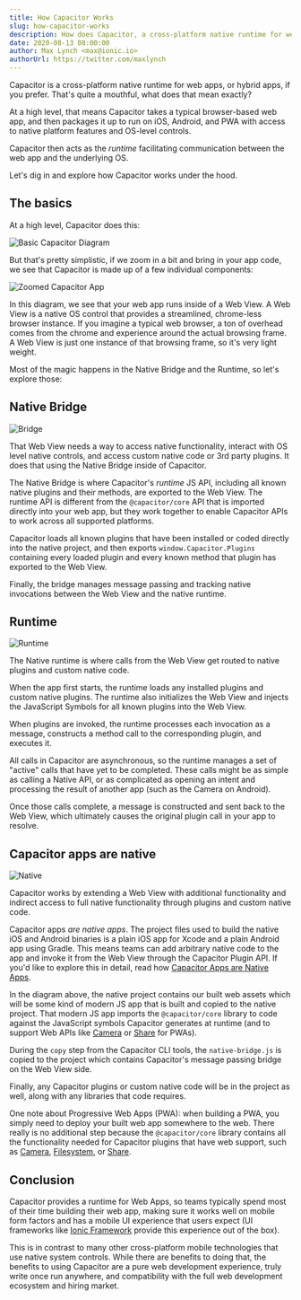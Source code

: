 ```yaml
---
title: How Capacitor Works
slug: how-capacitor-works
description: How does Capacitor, a cross-platform native runtime for web apps, work on the inside?
date: 2020-08-13 08:00:00
author: Max Lynch <max@ionic.io>
authorUrl: https://twitter.com/maxlynch
---
```


Capacitor is a cross-platform native runtime for web apps, or hybrid apps, if you prefer. That's quite a mouthful, what does that mean exactly?

At a high level, that means Capacitor takes a typical browser-based web app, and then packages it up to run on iOS, Android, and PWA with access to native platform features and OS-level controls.

Capacitor then acts as the _runtime_ facilitating communication between the web app and the underlying OS.

Let's dig in and explore how Capacitor works under the hood.

<preview-end />

## The basics

At a high level, Capacitor does this:

![Basic Capacitor Diagram](/assets/img/blog/how-capacitor-works/basic.png)

But that's pretty simplistic, if we zoom in a bit and bring in your app code, we see that Capacitor is made up of a few individual components:

![Zoomed Capacitor App](/assets/img/blog/how-capacitor-works/zoomed.png)

In this diagram, we see that your web app runs inside of a Web View. A Web View is a native OS control that provides a streamlined, chrome-less browser instance. If you imagine a typical web browser, a ton of overhead comes from the chrome and experience around the actual browsing frame. A Web View is just one instance of that browsing frame, so it's very light weight.

Most of the magic happens in the Native Bridge and the Runtime, so let's explore those:

## Native Bridge

![Bridge](/assets/img/blog/how-capacitor-works/bridge.png)

That Web View needs a way to access native functionality, interact with OS level native controls, and access custom native code or 3rd party plugins. It does that using the Native Bridge inside of Capacitor.

The Native Bridge is where Capacitor's *runtime* JS API, including all known native plugins and their methods, are exported to the Web View. The runtime API is different from the `@capacitor/core` API that is imported directly into your web app, but they work together to enable Capacitor APIs to work across all supported platforms.

Capacitor loads all known plugins that have been installed or coded directly into the native project, and then exports `window.Capacitor.Plugins` containing every loaded plugin and every known method that plugin has exported to the Web View.

Finally, the bridge manages message passing and tracking native invocations between the Web View and the native runtime.

## Runtime

![Runtime](/assets/img/blog/how-capacitor-works/runtime.png)

The Native runtime is where calls from the Web View get routed to native plugins and custom native code.

When the app first starts, the runtime loads any installed plugins and custom native plugins. The runtime also initializes the Web View and injects the JavaScript Symbols for all known plugins into the Web View.

When plugins are invoked, the runtime processes each invocation as a message, constructs a method call to the corresponding plugin, and executes it.

All calls in Capacitor are asynchronous, so the runtime manages a set of "active" calls that have yet to be completed. These calls might be as simple as calling a Native API, or as complicated as opening an intent and processing the result of another app (such as the Camera on Android).

Once those calls complete, a message is constructed and sent back to the Web View, which ultimately causes the original plugin call in your app to resolve.

## Capacitor apps are native

![Native](/assets/img/blog/how-capacitor-works/native.png)

Capacitor works by extending a Web View with additional functionality and indirect access to full native functionality through plugins and custom native code.

Capacitor apps _are native apps_. The project files used to build the native iOS and Android binaries is a plain iOS app for Xcode and a plain Android app using Gradle. This means teams can add arbitrary native code to the app and invoke it from the Web View through the Capacitor Plugin API. If you'd like to explore this in detail, read how [Capacitor Apps are Native Apps](https://medium.com/@maxlynch/cordova-ionic-apps-are-native-apps-64f9e1a995d9).

In the diagram above, the native project contains our built web assets which will be some kind of modern JS app that is built and copied to the native project. That modern JS app imports the `@capacitor/core` library to code against the JavaScript symbols Capacitor generates at runtime (and to support Web APIs like [Camera](https://capacitorjs.com/docs/apis/camera) or [Share](https://capacitorjs.com/docs/apis/share) for PWAs).

During the `copy` step from the Capacitor CLI tools, the `native-bridge.js` is copied to the project which contains Capacitor's message passing bridge on the Web View side.

Finally, any Capacitor plugins or custom native code will be in the project as well, along with any libraries that code requires.

One note about Progressive Web Apps (PWA): when building a PWA, you simply need to deploy your built web app somewhere to the web. There really is no additional step because the `@capacitor/core` library contains all the functionality needed for Capacitor plugins that have web support, such as [Camera](https://capacitorjs.com/docs/apis/camera), [Filesystem](https://capacitorjs.com/docs/apis/filesystem), or [Share](https://capacitorjs.com/docs/apis/share).

## Conclusion

Capacitor provides a runtime for Web Apps, so teams typically spend most of their time building their web app, making sure it works well on mobile form factors and has a mobile UI experience that users expect (UI frameworks like [Ionic Framework](https://ionicframework.com/) provide this experience out of the box).

This is in contrast to many other cross-platform mobile technologies that use native system controls. While there are benefits to doing that, the benefits to using Capacitor are a pure web development experience, truly write once run anywhere, and compatibility with the full web development ecosystem and hiring market.